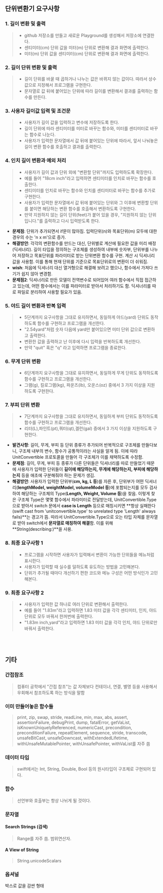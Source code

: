 ## 단위변환기 요구사항

### 1. 길이 변환 및 출력
>- github 저장소를 만들고 새로운 Playground를 생성해서 저장소에 연결한다.
>- 센티미터(cm) 단위 값을 미터(m) 단위로 변환해 결과 화면에 출력한다.
>- 미터(m) 단위 값을 센티미터(cm) 단위로 변환해 결과 화면에 출력한다.


### 2. 길이 단위 변환 및 출력
>- 길이 단위를 바꿀 때 곱하거나 나누는 값은 바뀌지 않는 값이다. 따라서 상수 값으로 지정해서 프로그램을 구현한다.
>- 문자열로 값 뒤에 붙어있는 단위에 따라 길이를 변환해서 결과를 출력하는 함수를 만든다.


### 3. 사용자 길이값 입력 및 조건문
>- 사용자가 길이 값을 입력하고 변수에 저장하도록 한다.
>- 길이 단위에 따라 센티미터를 미터로 바꾸는 함수와, 미터를 센티미터로 바꾸는 함수로 나눈다.
>- 사용자가 입력한 문자열에서 값 뒤에 붙어있는 단위에 따라서, 앞서 나눠놓은 길이 변환 함수를 호출하고 결과를 출력한다.


### 4. 인치 길이 변환과 예외 처리
>- 사용자가 길이 값과 단위 외에 "변환할 단위"까지도 입력하도록 확장한다.
>- 예를 들어 "18cm inch"라고 입력하면 센티미터를 인치로 바꾸는 함수를 호출한다.
>- 센티미터를 인치로 바꾸는 함수와 인치를 센티미터로 바꾸는 함수를 추가로 구현한다.
>- 사용자가 입력한 문자열에서 값 뒤에 붙어있는 단위와 그 이후에 변환할 단위를 붙이면 해당하는 변환 함수를 호출해서 변환하도록 구현한다.
>- 만약 지원하지 않는 길이 단위(feet)가 붙어 있을 경우, "지원하지 않는 단위입니다."를 출력하고 다시 입력받도록 한다.

- **문제점**: 단위가 추가되면서 if문이 많아짐. 입력단위(n)와 목표단위(m) 모두에 대한 경우의 수는 'n x m'으로 증가.
- **해결방안**: 각각의 변환함수를 만드는 대신, 단위별로 계산에 필요한 값을 미리 배정(딕셔너리). 길이 타입을 정의하는 구조체를 생성하여 내부에 숫자부, 단위부를 나누어 저장하고 목표단위를 파라미터로 받는 단위변환 함수를 구현. 계산 시 딕셔너리 값을 사용함. 이를 통해 현재 단위를 기준으로 목표단위로의 변환이 더 쉬워짐.
- **wish**: 처음에 딕셔너리 대신 열거형으로 해결해 보려고 했으나, 함수에서 가져다 쓰기가 쉽지 않아 변경함.
- **문제점2**: 딕셔너리로 만든 모델이 전역변수로 되어있어 여러 함수에서 직접 접근하고 있는데, 어떤 함수에서는 이를 파라미터로 받아서 처리하기도 함. 딕셔너리를 따로 파일로 분리하여 사용할 필요가 있음.

### 5. 야드 길이 변환과 반복 입력
>- 5단계까지 요구사항을 그대로 유지하면서, 동일하게 야드(yard) 단위도 동작하도록 함수를 구현하고 프로그램을 개선한다.
>- "2.54yard"처럼 숫자 다음에 yard만 붙어있으면 미터 단위 값으로 변환하고 출력한다.
>- 변환한 값을 출력하고 난 이후에 다시 입력을 반복하도록 개선한다.
>- 만약 "quit" 혹은 "q" 라고 입력하면 프로그램을 종료한다.


### 6. 무게 단위 변환
>- 6단계까지 요구사항을 그대로 유지하면서, 동일하게 무게 단위도 동작하도록 함수를 구현하고 프로그램을 개선한다.
>- 그램(g), 킬로그램(kg), 파운즈(lb), 오운스(oz) 중에서 3 가지 이상을 지원하도록 구현한다.


### 7. 부피 단위 변환
>- 7단계까지 요구사항을 그대로 유지하면서, 동일하게 부피 단위도 동작하도록 함수를 구현하고 프로그램을 개선한다.
>- 리터(L),파인트(pt),쿼터(qt),겔런(gal) 중에서 3 가지 이상을 지원하도록 구현한다.

- **발견사항**: 길이, 무게, 부피 등 단위 종류가 추가되어 반복적으로 구조체를 만들다보니, 구조체 내부의 변수, 함수가 공통적이라는 사실을 알게 됨. 이에 따라 UnitConvertible 프로토콜을 만들어 각 구조체가 이를 채택하도록 수정함.
- **문제점**: 길이, 무게, 부피 등 종류가 다른 단위들은 딕셔너리를 따로 만들었기 때문에 사용자가 입력한 단위들이 **길이에 해당하는지, 무게에 해당하는지, 부피에 해당하는지** 등을 애초에 구분해줘야 하는 문제가 생김.
- **해결방안**: 사용자가 입력한 단위부(**cm, kg, L 등**)를 자른 후, 단위부가 어떤 딕셔너리(**lengthModel, weightModel, volumeModel 등**)에 포함되는지를 모두 검사하여 해당하는 구조체의 Type(**Length, Weight, Volume 등**)을 찾음. 이렇게 찾은 구조체 Type은 몇몇 함수에서 파라미터로 전달받는데, UnitConvertible.Type으로 받아서 switch 문에서 **case is Length** 등으로 매칭시키면 **항상 실패한다(swift cast from 'unitconvertible.type' to unrelated type 'Length' always fails)**는 경고가 뜸. 따라서 UnitConvertible.Type으로 오는 타입 자체를 문자열로 받아 switch에서 **문자열로 매칭하여 해결**함. 이를 위해 **String(describing:)**을 사용.

### 8. 최종 요구사항 1
>- 프로그램을 시작하면 사용자가 입력해서 변환이 가능한 단위들을 메뉴처럼 표시한다.
>- 사용자가 입력할 때 실수를 덜하도록 유도하는 방법을 고민해본다.
>- 단위가 추가될 때마다 개선하기 편한 코드와 메뉴 구성은 어떤 방식인가 고민해본다.


### 9. 최종 요구사항 2
>- 사용자가 입력한 값 하나로 여러 단위로 변환해서 출력한다.
>- 예를 들어 "1.83m"라고 입력하면 1.83 미터 값을 각각 센티미터, 인치, 야드 단위로 모두 바꿔서 한꺼번에 출력한다.
>- "1.83m inch,yard"라고 입력하면 1.83 미터 값을 각각 인치, 야드 단위로만 바꿔서 출력한다.

<br/><br/>

## 기타

### 간접참조
> 컴퓨터 공학에서 "간접 참조"는 값 자체보다 컨테이너, 연결, 별명 등을 사용해서 우회해서 참조하도록 하는 방식을 말함


### 이미 만들어놓은 함수들
> print, zip, swap, stride, readLine, min, max, abs, assert, assertionFailure, debugPrint, dump, fatalError, getVaList, isKnownUniquelyReferenced, numericCast, precondition, preconditionFailure, repeatElement, sequence, stride, transcode, unsafeBitCast, unsafeDowncast, withExtendedLifetime, withUnsafeMutablePointer, withUnsafePointer, withVaList를 자주 씀


### 데이터 타입
> swift에서는 Int, String, Double, Bool 등의 원시타입이 구조체로 구현되어 있다.


### 함수
> 선언부와 호출부는 항상 나뉘게 될 것이다.


### 문자열
#### Search Strings (검색)
> Range를 자주 씀. 범위연산자.

#### A View of String
> String.unicodeScalars

### 옵셔널
박스로 값을 감싼 형태